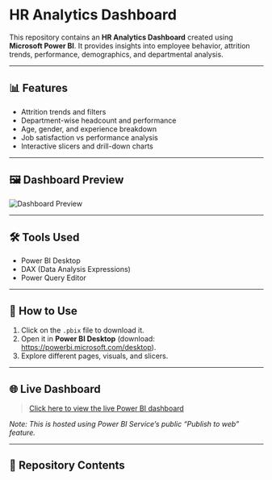 # HR Analytics Dashboard

This repository contains an **HR Analytics Dashboard** created using **Microsoft Power BI**. It provides insights into employee behavior, attrition trends, performance, demographics, and departmental analysis.

---

## 📊 Features
- Attrition trends and filters
- Department-wise headcount and performance
- Age, gender, and experience breakdown
- Job satisfaction vs performance analysis
- Interactive slicers and drill-down charts

---

## 🖼️ Dashboard Preview

![Dashboard Preview](SalesDashboardscreenshot.png)  

---

## 🛠️ Tools Used
- Power BI Desktop
- DAX (Data Analysis Expressions)
- Power Query Editor

---

## 🚀 How to Use
1. Click on the `.pbix` file to download it.
2. Open it in **Power BI Desktop** (download: https://powerbi.microsoft.com/desktop).
3. Explore different pages, visuals, and slicers.

---

## 🌐 Live Dashboard

> [Click here to view the live Power BI dashboard](https://github.com/aditya31j/HR-Analytics-Dashboard/blob/main/Sales%20Dashboard.pbix)

*Note: This is hosted using Power BI Service’s public “Publish to web” feature.*

---

## 📂 Repository Contents

